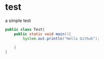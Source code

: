 # test
a simple test 
```java
public class Test{
	public static void main(){
		System.out.println("Hello Github");
		
	}
}